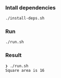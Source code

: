 ### Intall dependencies

```bash
./install-deps.sh
```

### Run

```bash
./run.sh
```

### Result

```
❯ ./run.sh
Square area is 16
``` 
